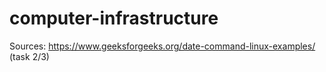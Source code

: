 # computer-infrastructure

Sources:
https://www.geeksforgeeks.org/date-command-linux-examples/ (task 2/3)